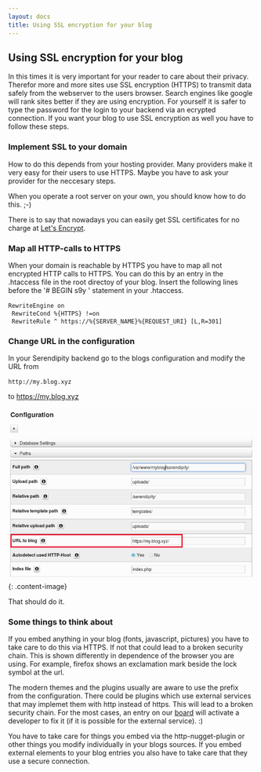 ```yaml
---
layout: docs
title: Using SSL encryption for your blog
---
```


<h2>Using SSL encryption for your blog</h2>

In this times it is very important for your reader to care about their privacy. Therefor more and more sites use SSL encryption (HTTPS) to transmit data safely from the webserver to the users browser. Search engines like google will rank sites better if they are using encryption. For yourself it is safer to type the password for the login to your backend via an ecrypted connection.
If you want your blog to use SSL encryption as well you have to follow these steps.

### Implement SSL to your domain

How to do this depends from your hosting provider. Many providers make it very easy for their users to use HTTPS. Maybe you have to ask your provider for the neccesary steps. 

When you operate a root server on your own, you should know how to do this. ;-)

There is to say that nowadays you can easily get SSL certificates for no charge at [Let's Encrypt](https://letsencrypt.org).

### Map all HTTP-calls to HTTPS

When your domain is reachable by HTTPS you have to map all not encrypted HTTP calls to HTTPS. You can do this by an entry in the .htaccess file in the root directoy of your blog. Insert the following lines before the '# BEGIN s9y
' statement in your .htaccess. 

    RewriteEngine on
     RewriteCond %{HTTPS} !=on
     RewriteRule ^ https://%{SERVER_NAME}%{REQUEST_URI} [L,R=301]


### Change URL in the configuration

In your Serendipity backend go to the blogs configuration and modify the URL from

    http://my.blog.xyz
to
    https://my.blog.xyz

![Configuration](/img/docs/users/using/ssl-encryption.png){: .content-image}
    
    
That should do it.

    
### Some things to think about

If you embed anything in your blog (fonts, javascript, pictures) you have to take care to do this via HTTPS. If not that could lead to a broken security chain. This is shown differently in dependence of the browser you are using. For example, firefox shows an exclamation mark beside the lock symbol at the url. 

The modern themes and the plugins usually are aware to use the prefix from the configuration. There could be plugins which use external services that may implemet them with http instead of https. This will lead to a broken security chain. For the most cases, an entry on our [board](http://board.s9y.org) will activate a developer to fix it (if it is possible for the external service). :)

You have to take care for things you embed via the http-nugget-plugin or other things you modify individually in your blogs sources. If you embed external elements to your blog entries you also have to take care that they use a secure connection.